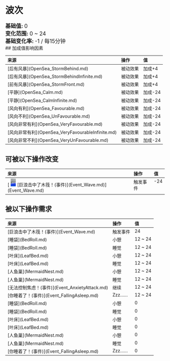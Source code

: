 # 波次  
  
<div style="font-size:1.2em"><b>基础值: </b> 0 </div>  
<div style="font-size:1.2em"><b>变化范围: </b> 0 ~ 24 </div>  
<div style="font-size:1.2em"><b>基础变化率: </b> -1 / 每15分钟 </div>  
## 加成值影响因素  
<style>
        .table6325 th,td{
            text-align:left;
            vertical-align:top;
        }
        </style><table class="table table-bordered table6325" data-toggle="table"  ><thead style=""><tr ><th  style=""  >来源</th><th  style=""  >操作</th><th  style=""  >值</th></tr></thead><tr ><td  style=""  >[后有风暴](OpenSea_StormBehind.md)</td><td  style=""  >被动效果</td><td  style=""  >加成+4</td></tr><tr ><td  style=""  >[后有风暴](OpenSea_StormBehindInfinite.md)</td><td  style=""  >被动效果</td><td  style=""  >加成+4</td></tr><tr ><td  style=""  >[前有风暴](OpenSea_StormFront.md)</td><td  style=""  >被动效果</td><td  style=""  >加成+4</td></tr><tr ><td  style=""  >[平静](OpenSea_Calm.md)</td><td  style=""  >被动效果</td><td  style=""  >加成-24</td></tr><tr ><td  style=""  >[平静](OpenSea_CalmInfinite.md)</td><td  style=""  >被动效果</td><td  style=""  >加成-24</td></tr><tr ><td  style=""  >[风向有利](OpenSea_Favourable.md)</td><td  style=""  >被动效果</td><td  style=""  >加成-24</td></tr><tr ><td  style=""  >[风向不利](OpenSea_UnFavourable.md)</td><td  style=""  >被动效果</td><td  style=""  >加成-24</td></tr><tr ><td  style=""  >[风向非常有利](OpenSea_VeryFavourable.md)</td><td  style=""  >被动效果</td><td  style=""  >加成-24</td></tr><tr ><td  style=""  >[风向非常有利](OpenSea_VeryFavourableInfinite.md)</td><td  style=""  >被动效果</td><td  style=""  >加成-24</td></tr><tr ><td  style=""  >[风向非常不利](OpenSea_VeryUnFavourable.md)</td><td  style=""  >被动效果</td><td  style=""  >加成-24</td></tr></tbody></table>  
  
## 可被以下操作改变  
<style>
        .table5814 th,td{
            text-align:left;
            vertical-align:top;
        }
        </style><table class="table table-bordered table5814" data-toggle="table"  ><thead style=""><tr ><th  style=""  >来源</th><th  style=""  >操作</th><th  style=""  data-sortable="true"  >值</th></tr></thead><tr ><td  style=""  >[<div style="width:25px;display:inline-block;text-align:center"><img decoding="async" src="../wiki/Sprite/WaveEvent.png" href="a.md" style="max-width:25px;max-height:25px;"></div>[巨浪击中了木筏！(事件)](Event_Wave.md)](Event_Wave.md)</td><td  style=""  >触发事件</td><td  style=""  >-24</td></tr></tbody></table>  
  
## 被以下操作需求  
<style>
        .table4028 th,td{
            text-align:left;
            vertical-align:top;
        }
        </style><table class="table table-bordered table4028" data-toggle="table"  ><thead style=""><tr ><th  style=""  >来源</th><th  style=""  >操作</th><th  style=""  >值</th></tr></thead><tr ><td  style=""  >[巨浪击中了木筏！(事件)](Event_Wave.md)</td><td  style=""  >触发事件</td><td  style=""  >24</td></tr><tr ><td  style=""  >[睡袋](BedRoll.md)</td><td  style=""  >小憩</td><td  style=""  >12 ~ 24</td></tr><tr ><td  style=""  >[睡袋](BedRoll.md)</td><td  style=""  >睡觉</td><td  style=""  >12 ~ 24</td></tr><tr ><td  style=""  >[叶床](LeafBed.md)</td><td  style=""  >小憩</td><td  style=""  >12 ~ 24</td></tr><tr ><td  style=""  >[叶床](LeafBed.md)</td><td  style=""  >睡觉</td><td  style=""  >12 ~ 24</td></tr><tr ><td  style=""  >[人鱼巢](MermaidNest.md)</td><td  style=""  >小憩</td><td  style=""  >12 ~ 24</td></tr><tr ><td  style=""  >[人鱼巢](MermaidNest.md)</td><td  style=""  >睡觉</td><td  style=""  >12 ~ 24</td></tr><tr ><td  style=""  >[无法控制焦虑！(事件)](Event_AnxietyAttack.md)</td><td  style=""  >继续</td><td  style=""  >12 ~ 24</td></tr><tr ><td  style=""  >[你睡着了！(事件)](Event_FallingAsleep.md)</td><td  style=""  >Zzz……</td><td  style=""  >12 ~ 24</td></tr><tr ><td  style=""  >[睡袋](BedRoll.md)</td><td  style=""  >小憩</td><td  style=""  >0</td></tr><tr ><td  style=""  >[睡袋](BedRoll.md)</td><td  style=""  >睡觉</td><td  style=""  >0</td></tr><tr ><td  style=""  >[叶床](LeafBed.md)</td><td  style=""  >小憩</td><td  style=""  >0</td></tr><tr ><td  style=""  >[叶床](LeafBed.md)</td><td  style=""  >睡觉</td><td  style=""  >0</td></tr><tr ><td  style=""  >[人鱼巢](MermaidNest.md)</td><td  style=""  >小憩</td><td  style=""  >0</td></tr><tr ><td  style=""  >[人鱼巢](MermaidNest.md)</td><td  style=""  >睡觉</td><td  style=""  >0</td></tr><tr ><td  style=""  >[你睡着了！(事件)](Event_FallingAsleep.md)</td><td  style=""  >Zzz……</td><td  style=""  >0</td></tr></tbody></table>  
  


<script>document.title="波次 - 卡牌生存百科 Card Survival Wiki";</script>